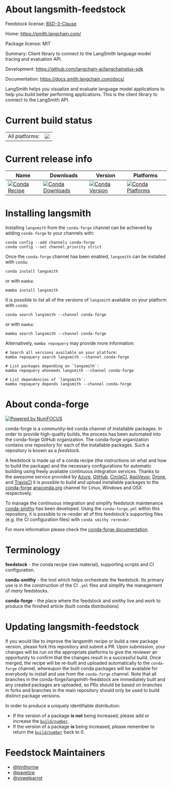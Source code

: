 About langsmith-feedstock
=========================

Feedstock license: [BSD-3-Clause](https://github.com/conda-forge/langsmith-feedstock/blob/main/LICENSE.txt)

Home: https://smith.langchain.com/

Package license: MIT

Summary: Client library to connect to the LangSmith language model tracing and evaluation API.

Development: https://github.com/langchain-ai/langchainplus-sdk

Documentation: https://docs.smith.langchain.com/docs/

LangSmith helps you visualize and evaluate language model applications to help you build better
performing applications. This is the client library to connect to the LangSmith API.

Current build status
====================


<table><tr><td>All platforms:</td>
    <td>
      <a href="https://dev.azure.com/conda-forge/feedstock-builds/_build/latest?definitionId=19771&branchName=main">
        <img src="https://dev.azure.com/conda-forge/feedstock-builds/_apis/build/status/langsmith-feedstock?branchName=main">
      </a>
    </td>
  </tr>
</table>

Current release info
====================

| Name | Downloads | Version | Platforms |
| --- | --- | --- | --- |
| [![Conda Recipe](https://img.shields.io/badge/recipe-langsmith-green.svg)](https://anaconda.org/conda-forge/langsmith) | [![Conda Downloads](https://img.shields.io/conda/dn/conda-forge/langsmith.svg)](https://anaconda.org/conda-forge/langsmith) | [![Conda Version](https://img.shields.io/conda/vn/conda-forge/langsmith.svg)](https://anaconda.org/conda-forge/langsmith) | [![Conda Platforms](https://img.shields.io/conda/pn/conda-forge/langsmith.svg)](https://anaconda.org/conda-forge/langsmith) |

Installing langsmith
====================

Installing `langsmith` from the `conda-forge` channel can be achieved by adding `conda-forge` to your channels with:

```
conda config --add channels conda-forge
conda config --set channel_priority strict
```

Once the `conda-forge` channel has been enabled, `langsmith` can be installed with `conda`:

```
conda install langsmith
```

or with `mamba`:

```
mamba install langsmith
```

It is possible to list all of the versions of `langsmith` available on your platform with `conda`:

```
conda search langsmith --channel conda-forge
```

or with `mamba`:

```
mamba search langsmith --channel conda-forge
```

Alternatively, `mamba repoquery` may provide more information:

```
# Search all versions available on your platform:
mamba repoquery search langsmith --channel conda-forge

# List packages depending on `langsmith`:
mamba repoquery whoneeds langsmith --channel conda-forge

# List dependencies of `langsmith`:
mamba repoquery depends langsmith --channel conda-forge
```


About conda-forge
=================

[![Powered by
NumFOCUS](https://img.shields.io/badge/powered%20by-NumFOCUS-orange.svg?style=flat&colorA=E1523D&colorB=007D8A)](https://numfocus.org)

conda-forge is a community-led conda channel of installable packages.
In order to provide high-quality builds, the process has been automated into the
conda-forge GitHub organization. The conda-forge organization contains one repository
for each of the installable packages. Such a repository is known as a *feedstock*.

A feedstock is made up of a conda recipe (the instructions on what and how to build
the package) and the necessary configurations for automatic building using freely
available continuous integration services. Thanks to the awesome service provided by
[Azure](https://azure.microsoft.com/en-us/services/devops/), [GitHub](https://github.com/),
[CircleCI](https://circleci.com/), [AppVeyor](https://www.appveyor.com/),
[Drone](https://cloud.drone.io/welcome), and [TravisCI](https://travis-ci.com/)
it is possible to build and upload installable packages to the
[conda-forge](https://anaconda.org/conda-forge) [anaconda.org](https://anaconda.org/)
channel for Linux, Windows and OSX respectively.

To manage the continuous integration and simplify feedstock maintenance
[conda-smithy](https://github.com/conda-forge/conda-smithy) has been developed.
Using the ``conda-forge.yml`` within this repository, it is possible to re-render all of
this feedstock's supporting files (e.g. the CI configuration files) with ``conda smithy rerender``.

For more information please check the [conda-forge documentation](https://conda-forge.org/docs/).

Terminology
===========

**feedstock** - the conda recipe (raw material), supporting scripts and CI configuration.

**conda-smithy** - the tool which helps orchestrate the feedstock.
                   Its primary use is in the construction of the CI ``.yml`` files
                   and simplify the management of *many* feedstocks.

**conda-forge** - the place where the feedstock and smithy live and work to
                  produce the finished article (built conda distributions)


Updating langsmith-feedstock
============================

If you would like to improve the langsmith recipe or build a new
package version, please fork this repository and submit a PR. Upon submission,
your changes will be run on the appropriate platforms to give the reviewer an
opportunity to confirm that the changes result in a successful build. Once
merged, the recipe will be re-built and uploaded automatically to the
`conda-forge` channel, whereupon the built conda packages will be available for
everybody to install and use from the `conda-forge` channel.
Note that all branches in the conda-forge/langsmith-feedstock are
immediately built and any created packages are uploaded, so PRs should be based
on branches in forks and branches in the main repository should only be used to
build distinct package versions.

In order to produce a uniquely identifiable distribution:
 * If the version of a package **is not** being increased, please add or increase
   the [``build/number``](https://docs.conda.io/projects/conda-build/en/latest/resources/define-metadata.html#build-number-and-string).
 * If the version of a package **is** being increased, please remember to return
   the [``build/number``](https://docs.conda.io/projects/conda-build/en/latest/resources/define-metadata.html#build-number-and-string)
   back to 0.

Feedstock Maintainers
=====================

* [@hinthornw](https://github.com/hinthornw/)
* [@pavelzw](https://github.com/pavelzw/)
* [@vowelparrot](https://github.com/vowelparrot/)

